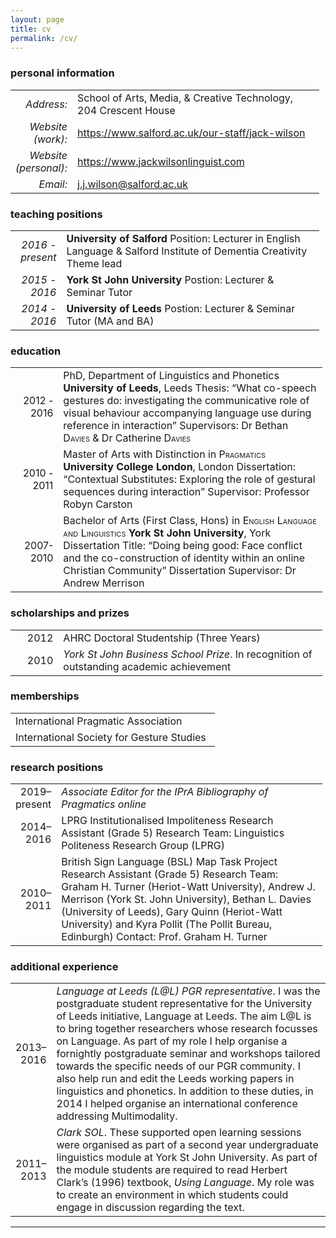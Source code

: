 ```yaml
---
layout: page
title: cv
permalink: /cv/
---
```

### personal information
<table style="width:98%;">
<colgroup>
<col style="width: 16%" />
<col style="width: 81%" />
</colgroup>
<tbody>
<tr class="odd">
<td style="text-align: right;"><em>Address: </em></td>
<td style="text-align: left;">School of Arts, Media, &amp Creative Technology, 204 Crescent House</td>
</tr>
<tr class="even">
<td style="text-align: right;"><em>Website (work): </em></td>
<td style="text-align: left;"><a href="https://www.salford.ac.uk/our-staff/jack-wilson">https://www.salford.ac.uk/our-staff/jack-wilson</a></td>
</tr>
<tr class="odd">
<td style="text-align: right;"><em>Website (personal): </em></td>
<td style="text-align: left;"><a href= "https://www.jackwilsonlinguist.com">https://www.jackwilsonlinguist.com</a></td>
</tr>
<tr class="even">
<td style="text-align: right;"><em>Email: </em></td>
<td style="text-align: left;"><a href="mailto:j.j.wilson@salford.ac.uk">j.j.wilson@salford.ac.uk</a></td>
</tr>
</tbody>
</table>




### teaching positions
<table style="width:98%;">
<colgroup>
<col style="width: 16%" />
<col style="width: 81%" />
</colgroup>
<tbody>
<tr class="odd">
<td style="text-align: right;"><em>2016 - present</em></td>
<td style="text-align: left;"><strong>University of Salford</strong> Position: Lecturer in English Language &amp; Salford Institute of Dementia Creativity Theme lead</td>
</tr>
<tr class="even">
<td style="text-align: right;"><em>2015 - 2016</em></td>
<td style="text-align: left;"><strong>York St John University</strong> Postion: Lecturer &amp; Seminar Tutor </td>
</tr>
<tr class="odd">
<td style="text-align: right;"><em>2014 - 2016</em></td>
<td style="text-align: left;"><strong>University of Leeds</strong> Postion: Lecturer &amp; Seminar Tutor (MA and BA) </td>
</tr>
</tbody>
</table>

### education
<table style="width:99%;">
<colgroup>
<col style="width: 15%" />
<col style="width: 83%" />
</colgroup>
<tbody>
<tr class="odd">
<td style="text-align: right;"><span class="smallcaps">2012 - 2016</span></td>
<td style="text-align: left;">PhD, Department of Linguistics and Phonetics <strong>University of Leeds</strong>, Leeds Thesis: “What co-speech gestures do: investigating the communicative role of visual behaviour accompanying language use during reference in interaction” Supervisors: Dr Bethan <span class="smallcaps">Davies</span> &amp; Dr Catherine <span class="smallcaps">Davies</span></td>
</tr>
<tr class="even">
<td style="text-align: right;"><span class="smallcaps">2010 - 2011</span></td>
<td style="text-align: left;">Master of Arts with Distinction in <span class="smallcaps">Pragmatics</span> <strong>University College London</strong>, London Dissertation: “Contextual Substitutes: Exploring the role of gestural sequences during interaction” Supervisor: Professor Robyn Carston</td>
</tr>
<tr class="odd">
<td style="text-align: right;"><span class="smallcaps">2007-2010</span></td>
<td style="text-align: left;">Bachelor of Arts (First Class, Hons) in <span class="smallcaps">English Language and Linguistics</span> <strong>York St John University</strong>, York Dissertation Title: “Doing being good: Face conflict and the co-construction of identity within an online Christian Community” Dissertation Supervisor: Dr Andrew Merrison</td>
</tr>
</tbody>
</table>

### scholarships and prizes
<table style="width:99%;">
<colgroup>
<col style="width: 15%" />
<col style="width: 83%" />
</colgroup>
<tbody>
<tr class="odd">
<td style="text-align: right;">2012</td>
<td style="text-align: left;">AHRC Doctoral Studentship (Three Years)</td>
</tr>
<tr class="even">
<td style="text-align: right;">2010</td>
<td style="text-align: left;"><em>York St John Business School Prize</em>. In recognition of outstanding academic achievement</td>
</tr>
</tbody>
</table>

### memberships
<table style="width:99%;">
<colgroup>
<col style="width: 98%" />
<col style="width: 2%" />
</colgroup>
<tbody>
<tr class="odd">
<td style="text-align: left;">International Pragmatic Association</td>
</tr>
<tr class="even">
<td style="text-align: left;">International Society for Gesture Studies</td>
</tr>
</tbody>
</table>

### research positions
<table style="width:99%;">
<colgroup>
<col style="width: 6%" />
<col style="width: 92%" />
</colgroup>
<tbody>
<tr class="even">
<td style="text-align: right;">2019–present</td>
<td style="text-align: left;"><em>Associate Editor for the IPrA Bibliography of Pragmatics online</em></td>
</tr>
<tr class="odd">
<td style="text-align: right;">2014–2016</td>
<td style="text-align: left;">LPRG Institutionalised Impoliteness Research Assistant (Grade 5) Research Team: Linguistics Politeness Research Group (LPRG) </td>
</tr>
<tr class="even">
<td style="text-align: right;">2010–2011</td>
<td style="text-align: left;">British Sign Language (BSL) Map Task Project Research Assistant (Grade 5) Research Team: Graham H. Turner (Heriot-Watt University), Andrew J. Merrison (York St. John University), Bethan L. Davies (University of Leeds), Gary Quinn (Heriot-Watt University) and Kyra Pollit (The Pollit Bureau, Edinburgh) Contact: Prof. Graham H. Turner </td>
</tr>
</tbody>
</table>

### additional experience
<table style="width:100%;">
<colgroup>
<col style="width: 2%" />
<col style="width: 97%" />
</colgroup>
<tbody>
<tr class="odd">
<td style="text-align: right;">2013–2016</td>
<td style="text-align: left;"><em>Language at Leeds (L@L) PGR representative</em>. I was the postgraduate student representative for the University of Leeds initiative, Language at Leeds. The aim L@L is to bring together researchers whose research focusses on Language. As part of my role I help organise a fornightly postgraduate seminar and workshops tailored towards the specific needs of our PGR community. I also help run and edit the Leeds working papers in linguistics and phonetics. In addition to these duties, in 2014 I helped organise an international conference addressing Multimodality.</td>
</tr>
<tr class="even">
<td style="text-align: right;">2011–2013</td>
<td style="text-align: left;"><em>Clark SOL</em>. These supported open learning sessions were organised as part of a second year undergraduate linguistics module at York St John University. As part of the module students are required to read Herbert Clark’s (1996) textbook, <em>Using Language</em>. My role was to create an environment in which students could engage in discussion regarding the text.</td>
</tr>
</tbody>
</table>


<hr />
